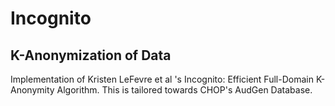 # Incognito
## K-Anonymization of Data
Implementation of Kristen LeFevre et al 's Incognito: Efficient Full-Domain K-Anonymity Algorithm. 
This is tailored towards CHOP's AudGen Database.
